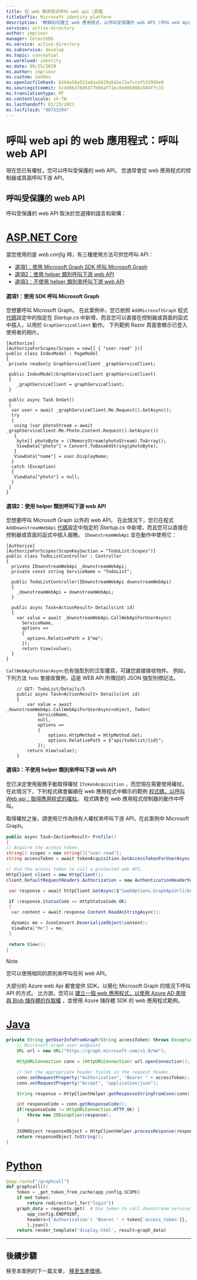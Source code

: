 ```yaml
---
title: 從 web 應用程式呼叫 web api |蔚藍
titleSuffix: Microsoft identity platform
description: '瞭解如何建立 web 應用程式，以呼叫受保護的 web API (呼叫 web Api) '
services: active-directory
author: jmprieur
manager: CelesteDG
ms.service: active-directory
ms.subservice: develop
ms.topic: conceptual
ms.workload: identity
ms.date: 09/25/2020
ms.author: jmprieur
ms.custom: aaddev
ms.openlocfilehash: b294a56a523adaa2629a5d1e72a7ccef532956e0
ms.sourcegitcommit: 5cdd0b378d6377b98af71ec8e886098a504f7c33
ms.translationtype: MT
ms.contentlocale: zh-TW
ms.lasthandoff: 01/25/2021
ms.locfileid: "98753294"
---
```

# <a name="a-web-app-that-calls-web-apis-call-a-web-api"></a>呼叫 web api 的 web 應用程式：呼叫 web API

現在您已有權杖，您可以呼叫受保護的 web API。 您通常會從 web 應用程式的控制器或頁面呼叫下游 API。

## <a name="call-a-protected-web-api"></a>呼叫受保護的 web API

呼叫受保護的 web API 取決於您選擇的語言和架構：

# <a name="aspnet-core"></a>[ASP.NET Core](#tab/aspnetcore)

當您使用的是 *web.config* 時，有三種使用方法可供您呼叫 API：

- [選項1：使用 Microsoft Graph SDK 呼叫 Microsoft Graph](#option-1-call-microsoft-graph-with-the-sdk)
- [選項2：使用 helper 類別呼叫下游 web API](#option-2-call-a-downstream-web-api-with-the-helper-class)
- [選項3：不使用 helper 類別來呼叫下游 web API](#option-3-call-a-downstream-web-api-without-the-helper-class)

#### <a name="option-1-call-microsoft-graph-with-the-sdk"></a>選項1：使用 SDK 呼叫 Microsoft Graph

您想要呼叫 Microsoft Graph。 在此案例中，您已依照 `AddMicrosoftGraph` 程式 [代碼](scenario-web-app-call-api-app-configuration.md#option-1-call-microsoft-graph)設定中的指定在 *Startup.cs* 中新增，而且您可以直接在控制器或頁面的函式中插入，以用於 `GraphServiceClient` 動作。 下列範例 Razor 頁面會顯示已登入使用者的相片。

```CSharp
[Authorize]
[AuthorizeForScopes(Scopes = new[] { "user.read" })]
public class IndexModel : PageModel
{
 private readonly GraphServiceClient _graphServiceClient;

 public IndexModel(GraphServiceClient graphServiceClient)
 {
    _graphServiceClient = graphServiceClient;
 }

 public async Task OnGet()
 {
  var user = await _graphServiceClient.Me.Request().GetAsync();
  try
  {
   using (var photoStream = await _graphServiceClient.Me.Photo.Content.Request().GetAsync())
   {
    byte[] photoByte = ((MemoryStream)photoStream).ToArray();
    ViewData["photo"] = Convert.ToBase64String(photoByte);
   }
   ViewData["name"] = user.DisplayName;
  }
  catch (Exception)
  {
   ViewData["photo"] = null;
  }
 }
}
```

#### <a name="option-2-call-a-downstream-web-api-with-the-helper-class"></a>選項2：使用 helper 類別呼叫下游 web API

您想要呼叫 Microsoft Graph 以外的 web API。 在此情況下，您已在程式 `AddDownstreamWebApi` [代碼](scenario-web-app-call-api-app-configuration.md#option-2-call-a-downstream-web-api-other-than-microsoft-graph)設定中指定的 *Startup.cs* 中新增，而且您可以直接在控制器或頁面的函式中插入服務， `IDownstreamWebApi` 並在動作中使用它：

```CSharp
[Authorize]
[AuthorizeForScopes(ScopeKeySection = "TodoList:Scopes")]
public class TodoListController : Controller
{
  private IDownstreamWebApi _downstreamWebApi;
  private const string ServiceName = "TodoList";

  public TodoListController(IDownstreamWebApi downstreamWebApi)
  {
    _downstreamWebApi = downstreamWebApi;
  }

  public async Task<ActionResult> Details(int id)
  {
    var value = await _downstreamWebApi.CallWebApiForUserAsync(
      ServiceName,
      options =>
      {
        options.RelativePath = $"me";
      });
      return View(value);
  }
}
```

`CallWebApiForUserAsync`也有強型別的泛型覆寫，可讓您直接接收物件。 例如，下列方法 `Todo` 會接收實例，這是 WEB API 所傳回的 JSON 強型別標記法。

```CSharp
    // GET: TodoList/Details/5
    public async Task<ActionResult> Details(int id)
    {
        var value = await _downstreamWebApi.CallWebApiForUserAsync<object, Todo>(
            ServiceName,
            null,
            options =>
            {
                options.HttpMethod = HttpMethod.Get;
                options.RelativePath = $"api/todolist/{id}";
            });
        return View(value);
    }
   ```

#### <a name="option-3-call-a-downstream-web-api-without-the-helper-class"></a>選項3：不使用 helper 類別來呼叫下游 web API

您已決定使用服務手動取得權杖 `ITokenAcquisition` ，而您現在需要使用權杖。 在此情況下，下列程式碼會繼續在 web 應用程式中顯示的範例 [程式碼，以呼叫 Web api：取得應用程式的權杖](scenario-web-app-call-api-acquire-token.md)。 程式碼會在 web 應用程式控制器的動作中呼叫。

取得權杖之後，請使用它作為持有人權杖來呼叫下游 API，在此案例中 Microsoft Graph。

 ```csharp
public async Task<IActionResult> Profile()
{
 // Acquire the access token.
 string[] scopes = new string[]{"user.read"};
 string accessToken = await tokenAcquisition.GetAccessTokenForUserAsync(scopes);

 // Use the access token to call a protected web API.
 HttpClient client = new HttpClient();
 client.DefaultRequestHeaders.Authorization = new AuthenticationHeaderValue("Bearer", accessToken);

  var response = await httpClient.GetAsync($"{webOptions.GraphApiUrl}/beta/me");

  if (response.StatusCode == HttpStatusCode.OK)
  {
   var content = await response.Content.ReadAsStringAsync();

   dynamic me = JsonConvert.DeserializeObject(content);
   ViewData["Me"] = me;
  }

  return View();
}
```
> [!NOTE]
> 您可以使用相同的原則來呼叫任何 web API。
>
> 大部分的 Azure web Api 都會提供 SDK，以簡化 Microsoft Graph 的情況下呼叫 API 的方式。 比方說，您可以 [建立一個 web 應用程式，以使用 Azure AD 來授與 Blob 儲存體的存取權](../../storage/common/storage-auth-aad-app.md?tabs=dotnet&toc=%2fazure%2fstorage%2fblobs%2ftoc.json) ，並使用 Azure 儲存體 SDK 的 web 應用程式範例。

# <a name="java"></a>[Java](#tab/java)

```Java
private String getUserInfoFromGraph(String accessToken) throws Exception {
    // Microsoft Graph user endpoint
    URL url = new URL("https://graph.microsoft.com/v1.0/me");

    HttpURLConnection conn = (HttpURLConnection) url.openConnection();

    // Set the appropriate header fields in the request header.
    conn.setRequestProperty("Authorization", "Bearer " + accessToken);
    conn.setRequestProperty("Accept", "application/json");

    String response = HttpClientHelper.getResponseStringFromConn(conn);

    int responseCode = conn.getResponseCode();
    if(responseCode != HttpURLConnection.HTTP_OK) {
        throw new IOException(response);
    }

    JSONObject responseObject = HttpClientHelper.processResponse(responseCode, response);
    return responseObject.toString();
}

```

# <a name="python"></a>[Python](#tab/python)

```Python
@app.route("/graphcall")
def graphcall():
    token = _get_token_from_cache(app_config.SCOPE)
    if not token:
        return redirect(url_for("login"))
    graph_data = requests.get(  # Use token to call downstream service.
        app_config.ENDPOINT,
        headers={'Authorization': 'Bearer ' + token['access_token']},
        ).json()
    return render_template('display.html', result=graph_data)
```

---

## <a name="next-steps"></a>後續步驟

移至本案例的下一篇文章， [移至生產環境](scenario-web-app-call-api-production.md)。